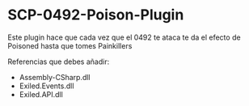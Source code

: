 # SCP-0492-Poison-Plugin
Este plugin hace que cada vez que el 0492 te ataca te da el efecto de Poisoned hasta que tomes Painkillers

Referencias que debes añadir:
- Assembly-CSharp.dll
- Exiled.Events.dll
- Exiled.API.dll
